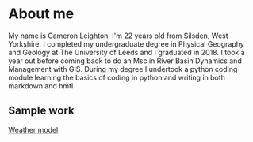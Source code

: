 # About me 

My name is Cameron Leighton, I'm 22 years old from Silsden, West Yorkshire.
I completed my undergraduate degree in Physical Geography and Geology at The University of Leeds and I graduated in 2018.
I took a year out before coming back to do an Msc in River Basin Dynamics and Management with GIS.
During my degree I undertook a python coding module learning the basics of coding in python and writing in both markdown and hmtl 

## Sample work 
[Weather model](https://cameronl97.github.io/Cameronl97.ppd.io/work/weather.md)



